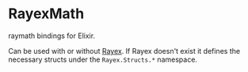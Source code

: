 # RayexMath

raymath bindings for Elixir.

Can be used with or without [Rayex](https://github.com/shiryel/rayex).
If Rayex doesn't exist it defines the necessary structs under the `Rayex.Structs.*` namespace.

